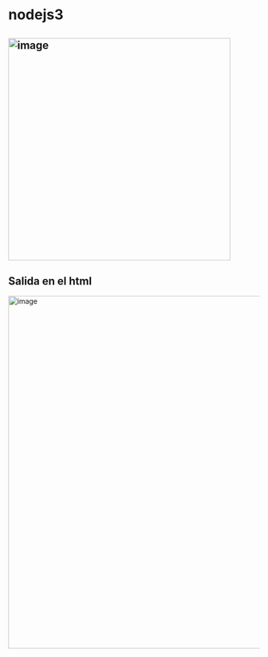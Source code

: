 # nodejs3
## <img width="445" alt="image" src="https://github.com/miguelmp02/nodejs3/assets/72752961/69ba57d1-ddf5-4305-bd48-4a5254e951f1">
## Salida en el html
<img width="706" alt="image" src="https://github.com/miguelmp02/nodejs3/assets/72752961/628e0c17-c4ea-4464-a931-f0bc8194aaee">
